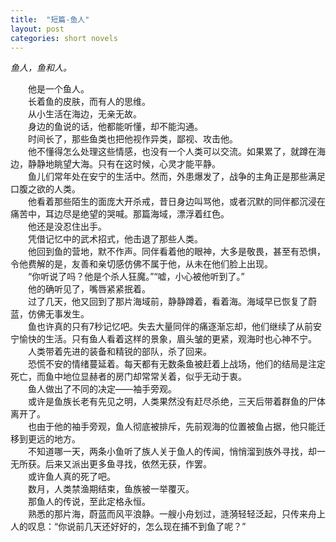 ```yaml
---
title:  "短篇-鱼人"
layout: post
categories: short novels
---
```



*鱼人，鱼和人。*


　　他是一个鱼人。  
　　长着鱼的皮肤，而有人的思维。  
　　从小生活在海边，无亲无故。  
　　身边的鱼说的话，他都能听懂，却不能沟通。  
　　时间长了，那些鱼类也把他视作异类，鄙视、攻击他。  
　　他不懂得怎么处理这些情感，也没有一个人类可以交流。如果累了，就蹲在海边，静静地眺望大海。只有在这时候，心灵才能平静。  
　　鱼儿们常年处在安宁的生活中。然而，外患爆发了，战争的主角正是那些满足口腹之欲的人类。  
　　他看着那些陌生的面庞大开杀戒，昔日身边叫骂他，或者沉默的同伴都沉浸在痛苦中，耳边尽是绝望的哭喊。那篇海域，漂浮着红色。  
　　他还是没忍住出手。  
　　凭借记忆中的武术招式，他击退了那些人类。  
　　他回到鱼的营地，默不作声。同伴看着他的眼神，大多是敬畏，甚至有恐惧，令他费解的是，友善和亲切感仿佛不属于他，从未在他们脸上出现。  
　　“你听说了吗？他是个杀人狂魔。”“嘘，小心被他听到了。”  
　　他的确听见了，嘴唇紧紧抿着。  
　　过了几天，他又回到了那片海域前，静静蹲着，看着海。海域早已恢复了蔚蓝，仿佛无事发生。  
　　鱼也许真的只有7秒记忆吧。失去大量同伴的痛逐渐忘却，他们继续了从前安宁愉快的生活。只有鱼人看着这样的景象，眉头皱的更紧，观海时也心神不宁。  
　　人类带着先进的装备和精锐的部队，杀了回来。  
　　恐慌不安的情绪蔓延着。每天都有无数条鱼被赶着上战场，他们的结局是注定死亡，而鱼中地位显赫者的房门却常常关着，似乎无动于衷。  
　　鱼人做出了不同的决定——袖手旁观。  
　　或许是鱼族长老有先见之明，人类果然没有赶尽杀绝，三天后带着群鱼的尸体离开了。  
　　也由于他的袖手旁观，鱼人彻底被排斥，先前观海的位置被鱼占据，他只能迁移到更远的地方。  
　　不知道哪一天，两条小鱼听了族人关于鱼人的传闻，悄悄溜到族外寻找，却一无所获。后来又派出更多鱼寻找，依然无获，作罢。  
　　或许鱼人真的死了吧。  
　　数月，人类禁渔期结束，鱼族被一举覆灭。  
　　那鱼人的传说，至此定格永恒。  
　　熟悉的那片海，蔚蓝而风平浪静。一艘小舟划过，涟漪轻轻泛起，只传来舟上人的叹息：“你说前几天还好好的，怎么现在捕不到鱼了呢？”  
